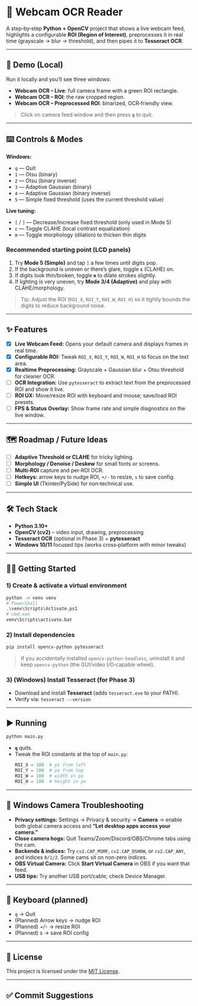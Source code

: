 # 🎥 Webcam OCR Reader

A step‑by‑step **Python + OpenCV** project that shows a live webcam feed, highlights a configurable **ROI (Region of Interest)**, preprocesses it in real time (grayscale → blur → threshold), and then pipes it to **Tesseract OCR**.

---

## 🚀 Demo (Local)

Run it locally and you’ll see three windows:
- **Webcam OCR – Live**: full camera frame with a green ROI rectangle.
- **Webcam OCR – ROI**: the raw cropped region.
- **Webcam OCR – Preprocessed ROI**: binarized, OCR‑friendly view.

> Click on camera feed window and then press **`q`** to quit.

---

## ⌨️ Controls & Modes

**Windows:**
- `q` — Quit
- `1` — Otsu (binary)
- `2` — Otsu (binary inverse)
- `3` — Adaptive Gaussian (binary)
- `4` — Adaptive Gaussian (binary inverse)
- `5` — Simple fixed threshold (uses the current threshold value)

**Live tuning:**
- `[` / `]` — Decrease/Increase fixed threshold (only used in Mode 5)
- `c` — Toggle CLAHE (local contrast equalization)
- `m` — Toggle morphology (dilation) to thicken thin digits

### Recommended starting point (LCD panels)
1. Try **Mode 5 (Simple)** and tap `]` a few times until digits pop.
2. If the background is uneven or there’s glare, toggle **`c`** (CLAHE) on.
3. If digits look thin/broken, toggle **`m`** to dilate strokes slightly.
4. If lighting is very uneven, try **Mode 3/4 (Adaptive)** and play with CLAHE/morphology.

> Tip: Adjust the ROI (`ROI_X`, `ROI_Y`, `ROI_W`, `ROI_H`) so it tightly bounds the digits to reduce background noise.

---

## ✨ Features

* [x] **Live Webcam Feed:** Opens your default camera and displays frames in real time.
* [x] **Configurable ROI:** Tweak `ROI_X`, `ROI_Y`, `ROI_W`, `ROI_H` to focus on the text area.
* [x] **Realtime Preprocessing:** Grayscale + Gaussian blur + Otsu threshold for cleaner OCR.
* [ ] **OCR Integration:** Use `pytesseract` to extract text from the preprocessed ROI and show it live.
* [ ] **ROI UX:** Move/resize ROI with keyboard and mouse; save/load ROI presets.
* [ ] **FPS & Status Overlay:** Show frame rate and simple diagnostics on the live window.

---

## 🗺️ Roadmap / Future Ideas

* [ ] **Adaptive Threshold or CLAHE** for tricky lighting.
* [ ] **Morphology / Denoise / Deskew** for small fonts or screens.
* [ ] **Multi‑ROI** capture and per‑ROI OCR.
* [ ] **Hotkeys:** arrow keys to nudge ROI, `+/-` to resize, `s` to save config.
* [ ] **Simple UI** (Tkinter/PySide) for non‑technical use.

---

## 🛠️ Tech Stack

* **Python 3.10+**
* **OpenCV (cv2)** – video input, drawing, preprocessing
* **Tesseract OCR** (optional in Phase 3) + **pytesseract**
* **Windows 10/11** focused tips (works cross‑platform with minor tweaks)

---

## 🧑‍💻 Getting Started

### 1) Create & activate a virtual environment
```bash
python -m venv venv
# PowerShell
.\venv\Scripts\Activate.ps1
# cmd.exe
venv\Scripts\activate.bat
```

### 2) Install dependencies
```bash
pip install opencv-python pytesseract
```
> If you accidentally installed `opencv-python-headless`, uninstall it and keep `opencv-python` (the GUI/video I/O‑capable wheel).

### 3) (Windows) Install Tesseract (for Phase 3)
- Download and install **Tesseract** (adds `tesseract.exe` to your PATH).
- Verify via: `tesseract --version`

---

## ▶️ Running

```bash
python main.py
```
- **`q`** quits.
- Tweak the ROI constants at the top of `main.py`:
  ```python
  ROI_X = 100  # px from left
  ROI_Y = 100  # px from top
  ROI_W = 100  # width in px
  ROI_H = 100  # height in px
  ```

---

## 🧯 Windows Camera Troubleshooting

- **Privacy settings:** Settings → Privacy & security → **Camera** → enable both global camera access and **“Let desktop apps access your camera.”**
- **Close camera hogs:** Quit Teams/Zoom/Discord/OBS/Chrome tabs using the cam.
- **Backends & indices:** Try `cv2.CAP_MSMF`, `cv2.CAP_DSHOW`, or `cv2.CAP_ANY`, and indices `0/1/2`. Some cams sit on non‑zero indices.
- **OBS Virtual Camera:** Click **Start Virtual Camera** in OBS if you want that feed.
- **USB tips:** Try another USB port/cable; check Device Manager.

---

## 🔑 Keyboard (planned)

- `q` → Quit
- (Planned) Arrow keys → nudge ROI
- (Planned) +/- → resize ROI
- (Planned) s → save ROI config

---

## 📜 License

This project is licensed under the [MIT License](./LICENSE.txt).

---

## ✅ Commit Suggestions
